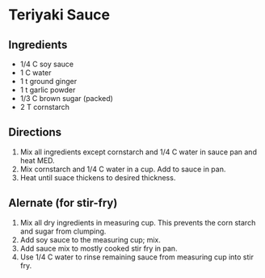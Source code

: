 # Teriyaki Sauce #

## Ingredients ##
*	1/4		C	soy sauce
*	1		C	water
*	1		t	ground ginger
*	1		t	garlic powder
*	1/3		C	brown sugar (packed)
*	2			T	cornstarch

## Directions ##
1.	Mix all ingredients except cornstarch and 1/4 C water in sauce pan and heat MED.
2.	Mix cornstarch and 1/4 C water in a cup. Add to sauce in pan.
3.	Heat until suace thickens to desired thickness.

## Alernate (for stir-fry) ##
1.	Mix all dry ingredients in measuring cup. This prevents the corn starch and sugar from clumping.
2.	Add soy sauce to the measuring cup; mix.
3.	Add sauce mix to mostly cooked stir fry in pan.
4.	Use 1/4 C water to rinse remaining sauce from measuring cup into stir fry.
